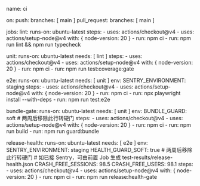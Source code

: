 name: ci

on:
push:
branches: [ main ]
pull_request:
branches: [ main ]

jobs:
lint:
runs-on: ubuntu-latest
steps: - uses: actions/checkout@v4 - uses: actions/setup-node@v4
with: { node-version: 20 } - run: npm ci - run: npm run lint && npm run typecheck

unit:
runs-on: ubuntu-latest
needs: [ lint ]
steps: - uses: actions/checkout@v4 - uses: actions/setup-node@v4
with: { node-version: 20 } - run: npm ci - run: npm run test:coverage:gate

e2e:
runs-on: ubuntu-latest
needs: [ unit ]
env:
SENTRY_ENVIRONMENT: staging
steps: - uses: actions/checkout@v4 - uses: actions/setup-node@v4
with: { node-version: 20 } - run: npm ci - run: npx playwright install --with-deps - run: npm run test:e2e

bundle-gate:
runs-on: ubuntu-latest
needs: [ unit ]
env:
BUNDLE_GUARD: soft # 两周后移除此行转硬门
steps: - uses: actions/checkout@v4 - uses: actions/setup-node@v4
with: { node-version: 20 } - run: npm ci - run: npm run build - run: npm run guard:bundle

release-health:
runs-on: ubuntu-latest
needs: [ e2e ]
env:
SENTRY_ENVIRONMENT: staging
HEALTH_GUARD_SOFT: true # 两周后移除此行转硬门 # 如已接 Sentry，可由前置 Job 生成 test-results/release-health.json
CRASH_FREE_SESSIONS: 98.5
CRASH_FREE_USERS: 98.1
steps: - uses: actions/checkout@v4 - uses: actions/setup-node@v4
with: { node-version: 20 } - run: npm ci - run: npm run release:health-gate

